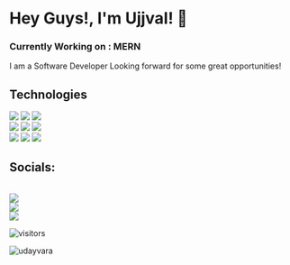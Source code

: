 <p>
  <h1 ><b>Hey Guys!, I'm Ujjval! 👋</b></h1>
</p>

<h3>Currently Working on : MERN </h3>
<p >
I am a Software Developer Looking forward for some great opportunities!
</p>


<p> 
<h2>Technologies</h2>
<div>
<img src="https://img.shields.io/badge/C%2B%2B-00599C?style=for-the-badge&logo=c%2B%2B&logoColor=white"></img>
<img src="https://img.shields.io/badge/Python-FFD43B?style=for-the-badge&logo=python&logoColor=black"></img>
<img src="https://img.shields.io/badge/JavaScript-323330?style=for-the-badge&logo=javascript&logoColor=F7DF1E"></img>
</div>
<div>
<img src="https://img.shields.io/badge/HTML5-E34F26?style=for-the-badge&logo=html5&logoColor=white"></img>
<img src="https://img.shields.io/badge/CSS3-1572B6?style=for-the-badge&logo=css3&logoColor=white"></img>
<img src="https://img.shields.io/badge/Kotlin-0095D5?&style=for-the-badge&logo=kotlin&logoColor=white"></img>
</div>
<div>
<img src="https://img.shields.io/badge/MySQL-005C84?style=for-the-badge&logo=mysql&logoColor=white"></img>
<img src="https://img.shields.io/badge/SQLite-07405E?style=for-the-badge&logo=sqlite&logoColor=white"></img>
<img src="https://img.shields.io/badge/MongoDB-4EA94B?style=for-the-badge&logo=mongodb&logoColor=white"></img>
</div>
</p>
<p>
<h2>Socials:</h2> <br>
<a href="https://twitter.com/joshi_ujjval17"><img src="https://img.shields.io/badge/Twitter-1DA1F2?style=for-the-badge&logo=twitter&logoColor=white"></img></a> <br>
<a href="https://www.linkedin.com/in/ujjval-joshi-4a5832203/"><img src="https://img.shields.io/badge/LinkedIn-0077B5?style=for-the-badge&logo=linkedin&logoColor=white"></img></a> <br>
<a href=""><img src="https://img.shields.io/badge/Instagram-E4405F?style=for-the-badge&logo=instagram&logoColor=white"></img></a>
</p>
<p >
    <img align="center" alt="visitors" src="https://gpvc.arturio.dev/ujjvaljoshi45" />
</p>

<p><img align="center" src="https://github-readme-stats.vercel.app/api/top-langs/?username=udayvara&theme=tokyonight" alt="udayvara" /></p>

